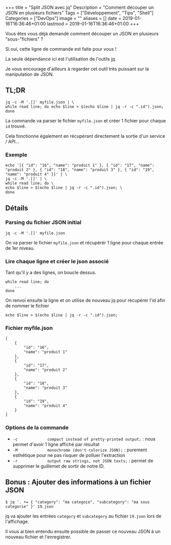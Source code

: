 +++
title = "Split JSON avec jq"
Description = "Comment découper un JSON en plusieurs fichiers"
Tags = ["Développement", "Tips", "Shell"]
Categories = ["DevOps"]
image = ""
aliases = []
date = 2019-01-16T16:36:46+01:00
lastmod = 2019-01-16T16:36:46+01:00
+++

Vous êtes vous déjà demandé comment découper un JSON en plusieurs "sous-"fichiers" ?

Si oui, cette ligne de commande est faite pour vous !

La seule dépendance ici est l'utilisation de l'outils [jq](https://stedolan.github.io/jq/).

Je vous encourage d'ailleurs à regarder cet outil très puissant sur la manipulation de JSON.

## TL;DR

```
jq -c -M '.[]' myfile.json | \
while read line; do echo $line > $(echo $line | jq -r -c ".id").json; done
```

La commande va parser le fichier `myfile.json` et créer 1 fichier pour chaque `id` trouvé.

Cela fonctionne également en récupérant directement la sortie d'un service / API...

### Exemple

```
echo '[{ "id": "16", "name": "produit 1" }, { "id": "17", "name": "produit 2" }, { "id": "18", "name": "produit 3" }, { "id": "19", "name": "produit 4" }]' | \
jq -c -M '.[]' | \
while read line; do \
echo $line > $(echo $line | jq -r -c ".id").json; \
done
```

## Détails

### Parsing du fichier JSON initial

```
jq -c -M '.[]' myfile.json
```

On va parser le fichier `myfile.json` et récupérér 1 ligne pour chaque entrée de 1er niveau.

### Lire chaque ligne et créer le json associé

Tant qu'il y a des lignes, on boucle dessus.

```
while read line; do 
    ...
done
```

On renvoi ensuite la ligne et on utilise de nouveau jq pour récupérer l'id afin de nommer le fichier

```
echo $line > $(echo $line | jq -r -c ".id").json;
```

### Fichier myfile.json

```
[
    {
        "id": "16",
        "name": "produit 1"
    },
    {
        "id": "17",
        "name": "produit 2"
    },
    {
        "id": "18",
        "name": "produit 3"
    },
    {
        "id": "19",
        "name": "produit 4"
    }
]
```

### Options de la commande

* `-c             compact instead of pretty-printed output;` : nous permet d'avoir 1 ligne affiché par résultat
* `-M             monochrome (don't colorize JSON);` : purement esthétique pour ne pas risquer de polluer l'extraction
* `-r             output raw strings, not JSON texts;` : permet de supprimer le guillemet de sortir de notre ID.


## Bonus : Ajouter des informations à un fichier JSON

```
$ jq '. += { "category": "ma categoie", "subcategory": "ma sous categorie" }' 19.json
```

jq va ajouter les entrées `category` et `subcategory` au fichier `19.json` lors de l'affichage.

Il vous ai bien entendu ensuite possible de passer ce nouveau JSON à un nouveau fichier et l'enregistrer.
